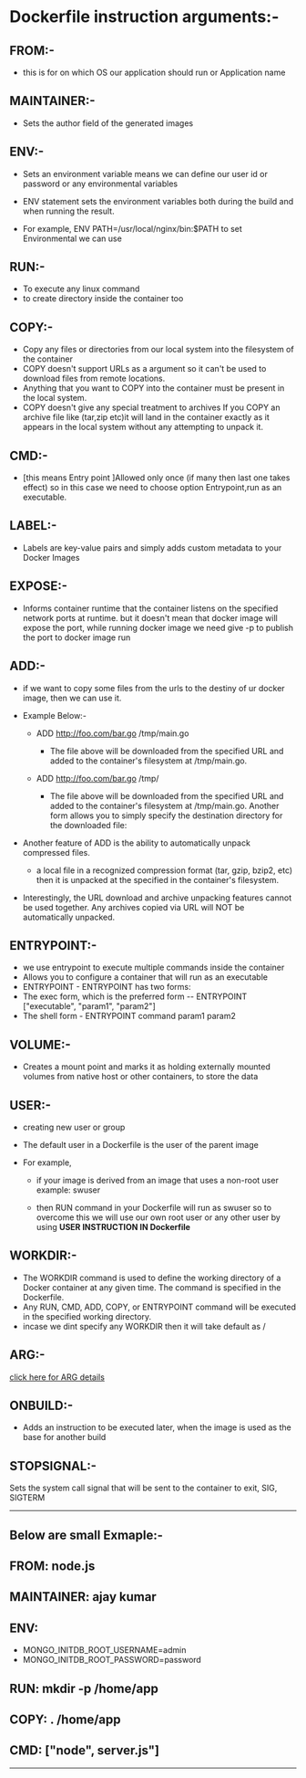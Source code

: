 # Dockerfile instruction arguments:-



## FROM:- 
  * this is for on which OS our application should run or Application name 

## MAINTAINER:-
  * Sets the author field of the generated images

## ENV:- 
  * Sets an environment variable means we can define our user id or password or any environmental variables

*  ENV statement sets the environment variables both during the build and when running the result.

* For example, ENV PATH=/usr/local/nginx/bin:$PATH
to set Environmental we can use

## RUN:-
  * To execute any linux command 
  * to create directory inside the container too

## COPY:-
 * Copy any files or directories from our local system into the filesystem of the container 
 * COPY doesn't support URLs as a <src> argument so it can't be used to download files from remote locations.
 * Anything that you want to COPY into the container must be present in the local system.
 * COPY doesn't give any special treatment to archives
 If you COPY an archive file like (tar,zip etc)it will land in the container exactly as it appears in the local system without any attempting to unpack it.

## CMD:- 
* [this means Entry point ]Allowed only once (if many then last one takes effect) so in this case we need to choose option Entrypoint,run as an executable. 

## LABEL:-
  * Labels are key-value pairs and simply adds custom metadata to your Docker Images


## EXPOSE:-
 * Informs container runtime that the container listens on the specified network ports at runtime. but it doesn't mean that docker image will expose 
         the port, while running docker image we need give -p to publish the port to docker image run  

## ADD:-
* if we want to copy some files from the urls to the destiny of ur docker image, then we can use it.
* Example Below:-

   * ADD http://foo.com/bar.go /tmp/main.go
 
     * The file above will be downloaded from the specified URL and added to the container's filesystem at /tmp/main.go.

  * ADD http://foo.com/bar.go /tmp/    

    * The file above will be downloaded from the specified URL and added to the container's filesystem at /tmp/main.go. Another form allows you to simply specify the destination directory for the downloaded file:

* Another feature of ADD is the ability to automatically unpack compressed files.

    * a local file in a recognized compression format (tar, gzip, bzip2, etc) then it is unpacked at the specified <dest> in the container's filesystem.

* Interestingly, the URL download and archive unpacking features cannot be used together. Any archives copied via URL will NOT be automatically unpacked.    


## ENTRYPOINT:-
* we use entrypoint to execute multiple commands inside the container 
*  Allows you to configure a container that will run as an executable
* ENTRYPOINT - ENTRYPOINT has two forms:
* The exec form, which is the preferred form --  ENTRYPOINT ["executable", "param1", "param2"]
* The shell form - ENTRYPOINT command param1 param2
         
## VOLUME:-  
* Creates a mount point and marks it as holding externally mounted volumes from native host or other containers, to store the data 

## USER:-
 * creating new user or group
* The default user in a Dockerfile is the user of the parent image
* For example,
    
    * if your image is derived from an image that uses a non-root user example: swuser

    * then RUN command in your Dockerfile will run as swuser so to overcome this we will use our own root user or any other user by using **USER INSTRUCTION IN Dockerfile**


## WORKDIR:- 

* The WORKDIR command is used to define the working directory of a Docker container at any given time. The command is specified in the Dockerfile.
* Any RUN, CMD, ADD, COPY, or ENTRYPOINT command will be executed in the specified working directory.
* incase we dint specify any WORKDIR then it will take default as / 

##  ARG:- 
[click here for ARG details](https://devops4solutions.com/docker-difference-between-arg-and-env/)


## ONBUILD:-
 * Adds an instruction to be executed later, when the image is used as the base for another build

## STOPSIGNAL:-
 Sets the system call signal that will be sent to the container to exit, SIG<NAME>, SIGTERM 


---

## Below are small Exmaple:-

## FROM: node.js

## MAINTAINER: ajay kumar

## ENV: 
- MONGO_INITDB_ROOT_USERNAME=admin
- MONGO_INITDB_ROOT_PASSWORD=password
 
## RUN: mkdir -p /home/app

## COPY: . /home/app

## CMD: ["node", server.js"]

---